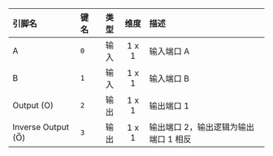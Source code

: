 <!--
DO NOT EDIT THIS FILE DIRECTLY.
This file is generated by tools/comp-docs.js.
All changes will be overwritten by regeneration.
-->

<slot class="model-pins">

| 引脚名 | 键名 | 类型 | 维度 | 描述 |
|:------ |:---- |:----:|:----:|:---- |
| A | `0` | 输入 | 1 x 1 | 输入端口 A |
| B | `1` | 输入 | 1 x 1 | 输入端口 B |
| Output \(O\) | `2` | 输出 | 1 x 1 | 输出端口 1 |
| Inverse Output \(O̅\) | `3` | 输出 | 1 x 1 | 输出端口 2，输出逻辑为输出端口 1 相反 |

</slot>
